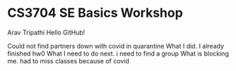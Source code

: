 # CS3704 SE Basics Workshop
Arav Tripathi
Hello GitHub!

Could not find partners down with covid in quarantine
What I did.
I already finished hw0
What I need to do next.
i need to find a group 
What is blocking me.
had to miss classes because of covid 

